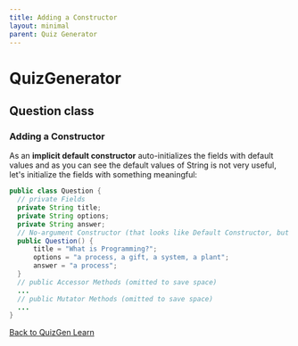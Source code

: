 ```yaml
---
title: Adding a Constructor
layout: minimal
parent: Quiz Generator
---
```


# QuizGenerator
## Question class
### Adding a Constructor  

  As an **implicit default constructor** auto-initializes the fields with default values and as you can see the default values of String is not very useful, let's initialize the fields with something meaningful:

  ```java
  public class Question {
    // private Fields
    private String title;
    private String options;
    private String answer;
    // No-argument Constructor (that looks like Default Constructor, but behaves otherwise)
    public Question() {
        title = "What is Programming?";
        options = "a process, a gift, a system, a plant";
        answer = "a process";
    }
    // public Accessor Methods (omitted to save space)
    ...
    // public Mutator Methods (omitted to save space)
    ...
  }
  ```

  [Back to QuizGen Learn](../quiz_gen/learn)